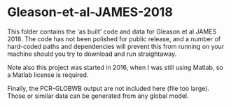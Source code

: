 # Gleason-et-al-JAMES-2018

This folder contains the 'as built' code and data for Gleason et al JAMES 2018. The code has not been polished for public release, and a number of hard-coded paths and dependencies will prevent this from running on your machine should you try to download and run straightaway. 

Note also this project was started in 2016, when I was still using Matlab, so a Matlab license is required. 

Finally, the PCR-GLOBWB output are not included here (file too large). Those or similar data can be generated from any global model.
